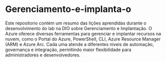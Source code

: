 # Gerenciamento-e-implanta-o
Este repositorio contém um resumo das lições aprendidas durante o desenvolvimento do lab na DIO sobre Gerenciamento e Implantação. 
O Azure oferece diversas ferramentas para gerenciar e implantar recursos na nuvem, como o Portal do Azure, PowerShell, CLI, Azure Resource Manager (ARM) e Azure Arc. Cada uma atende a diferentes níveis de automação, governança e integração, permitindo maior flexibilidade para administradores e desenvolvedores.
